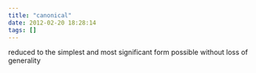 ```yaml
---
title: "canonical"
date: 2012-02-20 18:28:14
tags: []
---
```


<p>
reduced to the simplest and most significant form possible without loss of generality
</p>
